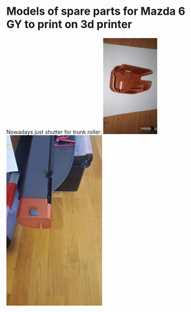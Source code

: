 # Models of spare parts for Mazda 6 GY to print on 3d printer

Nowadays just shutter for trunk roller:
<img alt="Trunk rolller shutter" src="docs/img/trunk_roller_shutter.jpg" height="250px"/>
<img alt="Mounted trunk rolller shutter" src="docs/img/trunk_roller_shutter_mounted.jpg" width="250px" style="transform:rotate(90);"/>
